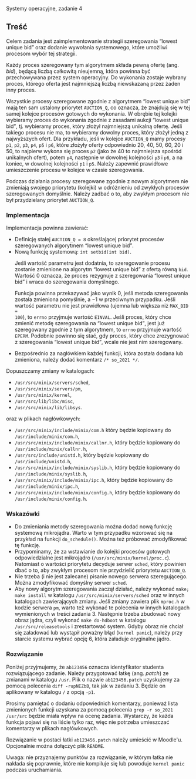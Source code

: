 Systemy operacyjne, zadanie 4
  

<div class="container">

<h2>Treść</h2>

<p>Celem zadania jest zaimplementowanie strategii szeregowania <q>lowest unique bid</q>
oraz dodanie wywołania systemowego, które umożliwi procesom wybór
tej strategii.</p>

<p>Każdy proces szeregowany tym algorytmem składa pewną ofertę (ang. <em>bid</em>),
będącą liczbą całkowitą nieujemną, która powinna być przechowywana przez system operacyjny.
Do wykonania zostaje wybrany proces, którego oferta jest najmniejszą liczbą niewskazaną przez
żaden inny proces.</p>

<p>Wszystkie procesy szeregowane zgodnie z algorytmem <q>lowest unique bid</q> mają ten sam
ustalony priorytet <code>AUCTION_Q</code>, co oznacza, że znajdują się w tej samej
kolejce procesów gotowych do wykonania. W obrębie tej kolejki wybieramy proces do
wykonania zgodnie z zasadami aukcji <q>lowest unique bid</q>, tj. wybieramy proces, który
złożył najmniejszą unikalną ofertę. Jeśli takiego procesu nie ma, to wybieramy dowolny proces,
który złożył jedną z najwyższych ofert. Dla przykładu, jeśli w kolejce <code>AUCTION_Q</code>
mamy procesy <code>p1</code>, <code>p2</code>, <code>p3</code>, <code>p4</code>, <code>p5</code>
i <code>p6</code>, które złożyły oferty odpowiednio 20, 40,
50, 60, 20 i 50, to najpierw wykona się
proces <code>p2</code> (jako że 40 to najmniejsza spośród unikalnych ofert), potem <code>p4</code>, następnie w dowolnej kolejności <code>p3</code>
i <code>p6</code>, a na koniec, w dowolnej kolejności <code>p1</code> i <code>p5</code>.
Należy zapewnić prawidłowe umieszczenie procesu w kolejce w czasie szeregowania.</p>

<p>Podczas działania procesy szeregowane zgodnie z nowym algorytmem nie zmieniają
swojego priorytetu (kolejki) w odróżnieniu od zwykłych procesów szeregowanych domyślnie.
Należy zadbać o to, aby zwykłym procesom nie był przydzielany priorytet <code>AUCTION_Q</code>. </p>

<h3>Implementacja</h3>

<p>Implementacja powinna zawierać:</p>

<ul>
  <li>Definicję stałej <code>AUCTION_Q = 8</code> określającej priorytet procesów
    szeregowanych algorytmem <q>lowest unique bid</q>.</li>

  <li>Nową funkcję systemową: <code>int setbid(int bid)</code>.

  Jeśli wartość parametru jest dodatnia, to szeregowanie procesu zostanie
  zmienione na algorytm <q>lowest unique bid</q> z ofertą równą <code>bid</code>.
  Wartość 0 oznacza, że proces rezygnuje z szeregowania <q>lowest unique bid</q> i
  wraca do szeregowania domyślnego.<br>

  Funkcja powinna przekazywać jako wynik 0, jeśli metoda szeregowania
  została zmieniona pomyślnie, a −1 w przeciwnym przypadku. Jeśli wartość
  parametru nie jest prawidłowa (ujemna lub większa niż
  <code>MAX_BID = 100</code>), to <code>errno</code> przyjmuje wartość
  <code>EINVAL</code>. Jeśli proces, który chce zmienić metodę szeregowania
  na <q>lowest unique bid</q>, jest już szeregowany zgodnie z tym algorytmem, to
  <code>errno</code> przyjmuje wartość <code>EPERM</code>. Podobnie powinno się
  stać, gdy proces, który chce zrezygnować z szeregowania <q>lowest unique bid</q>,
  wcale nie jest nim szeregowany.</li>

  <li>Bezpośrednio za nagłówkiem każdej funkcji,
    która została dodana lub zmieniona, należy dodać komentarz
    <code>/* so_2021 */</code>.</li>
</ul>

<p>Dopuszczamy zmiany w katalogach:</p>

<ul>
   <li><code>/usr/src/minix/servers/sched</code>,</li>
   <li><code>/usr/src/minix/servers/pm</code>,</li>
   <li><code>/usr/src/minix/kernel</code>,</li>
   <li><code>/usr/src/lib/libc/misc</code>,</li>
   <li><code>/usr/src/minix/lib/libsys</code>.</li>
</ul>

<p>oraz w plikach nagłówkowych:</p>

<ul>
   <li><code>/usr/src/minix/include/minix/com.h</code>
   który będzie kopiowany do <code>/usr/include/minix/com.h</code>,</li>
   <li><code>/usr/src/minix/include/minix/callnr.h</code>,
   który będzie kopiowany do <code>/usr/include/minix/callnr.h</code>,</li>
   <li><code>/usr/src/include/unistd.h</code>,
   który będzie kopiowany do <code>/usr/include/unistd.h</code>,</li>
   <li><code>/usr/src/minix/include/minix/syslib.h</code>,
   który będzie kopiowany do <code>/usr/include/minix/syslib.h</code>,</li>
   <li><code>/usr/src/minix/include/minix/ipc.h</code>,
   który będzie kopiowany do <code>/usr/include/minix/ipc.h</code>,</li>
   <li><code>/usr/src/minix/include/minix/config.h</code>,
   który  będzie kopiowany do <code>/usr/include/minix/config.h</code>.
</li></ul>

<h3>Wskazówki</h3>

<ul>
  <li>Do zmieniania metody szeregowania można dodać nową funkcję systemową
      mikrojądra. Warto w tym przypadku wzorować się na przykład na funkcji
      <code>do_schedule()</code>. Można też próbować zmodyfikować tę funkcję.</li>

  <li>Przypominamy, że za wstawianie do kolejki procesów gotowych
    odpowiedzialne jest mikrojądro
    (<code>/usr/src/minix/kernel/proc.c</code>). Natomiast o wartości
    priorytetu decyduje serwer <code>sched</code>, który powinien dbać o to, aby
    zwykłym procesom nie przydzielić priorytetu <code>AUCTION_Q</code>.</li>

  <li>Nie trzeba (i nie jest zalecane) pisanie nowego serwera szeregującego.
    Można zmodyfikować domyślny serwer <code>sched</code>.</li>

  <li>Aby nowy algorytm szeregowania zaczął działać, należy wykonać
      <code>make; make install</code> w katalogu
      <code>/usr/src/minix/servers/sched</code> oraz w innych katalogach
      zawierających zmiany. Jeśli zmiany zawiera plik <code>mproc.h</code> w kodzie serwera <code>pm</code>,
      warto też wykonać te polecenia w innych katalogach wymienionych w treści zadania 3.
      Następnie trzeba zbudować nowy obraz jądra, czyli
      wykonać <code>make do-hdboot</code> w katalogu
      <code>/usr/src/releasetools</code> i zrestartować system.
      Gdyby obraz nie chciał się załadować lub wystąpił poważny błąd
      (<code>kernel panic</code>), należy przy starcie systemu wybrać opcję 6,
      która załaduje oryginalne jądro.</li>
</ul>

<h3>Rozwiązanie</h3>

<p>Poniżej przyjmujemy, że <code>ab123456</code> oznacza identyfikator studenta
rozwiązującego zadanie. Należy przygotować łatkę (ang. <em>patch</em>) ze
zmianami w katalogu <code>/usr</code>. Plik o nazwie
<code>ab123456.patch</code> uzyskujemy za pomocą polecenia
<code>diff -rupNEZbB</code>, tak jak w zadaniu 3. Będzie on aplikowany w katalogu
<code>/</code> z opcją <code>-p1</code>.</p>

<p>Prosimy pamiętać o dodaniu odpowiednich komentarzy, ponieważ lista
  zmienionych funkcji uzyskana za pomocą polecenia
  <code>grep -r so_2021 /usr/src</code> będzie miała wpływ na ocenę zadania.
  Wystarczy, że każda funkcja pojawi się na liście tylko raz, więc nie potrzeba
  umieszczać komentarzy w plikach nagłówkowych.</p>

<p>Rozwiązanie w postaci łatki <code>ab123456.patch</code> należy
umieścić w Moodle'u. Opcjonalnie można dołączyć plik <code>README</code>.</p>

<p>Uwaga: nie przyznajemy punktów za rozwiązanie, w którym łatka nie nakłada się
poprawnie, które nie kompiluje się lub powoduje <code>kernel panic</code>
podczas uruchamiania.</p>

</div>
